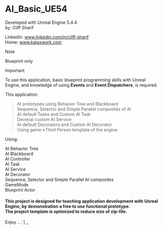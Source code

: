 # AI_Basic_UE54
Developed with Unreal Engine 5.4.4 <br> 
by: Cliff Sharif

LinkedIn: www.linkedin.com/in/cliff-sharif<br> 
Home: www.kataxwork.com<br> 

> [!NOTE]
> Blueprint only

> [!IMPORTANT]
> To use this application, basic blueprint programming skills with Unreal Engine, and knowledge of using <b>Events</b> and <b>Event Dispatchers</b>, is required.

This application:

> AI prototypes using Behavior Tree and Blackboard <br>
> Sequence, Selector and Simple Parallel composites of AI<br>
> AI default Tasks and Custom AI Task<br> 
> Develop custom AI Service<br>
> AI default Decorators and Custom AI Decorator<br>
> Using game->Third Person template of the engine.<br>


Using:

AI Behavior Tree<br>
AI Blackboard<br>
AI Controller <br>
AI Task <br>
AI Service<br>
AI Decorator<br>
Sequence, Selector and Simple Parallel AI composites<br>
GameMode<br>
Blueprint Actor<br>


<h4>This project is designed for teaching application development with Unreal Engine, by demonstration a free to use functional prototype.<br>The project template is optimized to reduce size of zip-file.<br> </h4>

Enjoy .. : ] ,, 
